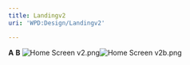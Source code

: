 ```yaml
---
title: Landingv2
uri: 'WPD:Design/Landingv2'

---
```

**A** **B** ![Home Screen v2.png](/WPD/assets/public/1/10/Home_Screen_v2.png)![Home Screen v2b.png](/WPD/assets/public/b/b6/Home_Screen_v2b.png)

